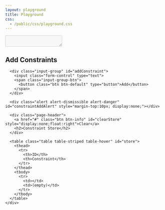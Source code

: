 ```yaml
---
layout: playground
title: Playground
css:
  - /public/css/playground.css
---
```


<div class="page">
  <div id="playground">
    <textarea class="code" id="source" autocomplete="off" autocorrect="off" autocapitalize="off" spellcheck="false" disabled></textarea>
    <div id="actions-col">
      <div class="page-header">
        <h2>Add Constraints</h2>
      </div>

      <div class="input-group" id="addConstraint">  
        <input class="form-control" type="text">
        <span class="input-group-btn">
          <button class="btn btn-default" type="button">Add</button>
        </span>
      </div>

      <div class="alert alert-dismissible alert-danger" id="constraintAddAlert" style="margin-top:10px; display:none;"></div>

      <div class="page-header">
        <a href="#" class="btn btn-info" id="clearStore" style="display:none;float:right">Clear</a>
        <h2>Constraint Store</h2>
      </div>
      
      <table class="table table-striped table-hover" id="store">
        <thead>
          <tr>
            <th>ID</th>
            <th>Constraint</th>
          </tr>
        </thead>
        <tbody>
          <tr>
            <td></td>
            <td>(empty)</td>
          </tr>
        </tbody>
      </table>
    </div>
  </div>
</div>

